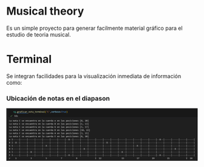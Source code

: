 # Musical theory
Es un simple proyecto para generar facilmente material gráfico para el estudio de teoria musical.

# Terminal
Se integran facilidades para la visualización inmediata de información como:

### Ubicación de notas en el diapason
![notas_terminal](xtras/notas.png)